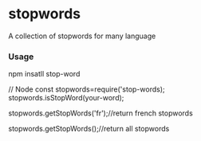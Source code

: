 # stopwords
A collection of stopwords for many language
<h3> Usage</h3>
npm insatll stop-word

// Node
const stopwords=require('stop-words);
stopwords.isStopWord(your-word);

stopwords.getStopWords('fr');//return french stopwords

stopwords.getStopWords();//return all stopwords
